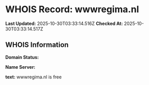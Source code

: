 # WHOIS Record: wwwregima.nl

**Last Updated:** 2025-10-30T03:33:14.516Z
**Checked At:** 2025-10-30T03:33:14.517Z

## WHOIS Information

**Domain Status:** 

**Name Server:** 

**text:** wwwregima.nl is free

